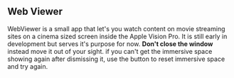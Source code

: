 ## Web Viewer
WebViewer is a small app that let's you watch content on movie streaming sites on a cinema sized screen inside the Apple Vision Pro. It is still early in development but serves it's purpose for now. 
**Don't close the window** instead move it out of your sight. if you can't get the immersive space showing again after dismissing it, use the button to reset immersive space and try again.
